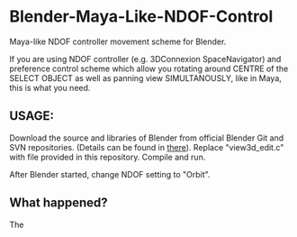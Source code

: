 # Blender-Maya-Like-NDOF-Control
Maya-like NDOF controller movement scheme for Blender.

If you are using NDOF controller (e.g. 3DConnexion SpaceNavigator) and preference control scheme which allow you rotating around CENTRE of the SELECT OBJECT as well as panning view SIMULTANOUSLY, like in Maya, this is what you need.

## USAGE:

Download the source and libraries of Blender from official Blender Git and SVN repositories. (Details can be found in [there](https://wiki.blender.org/index.php/Dev:Doc/Building_Blender)). Replace "view3d_edit.c" with file provided in this repository. Compile and run.

After Blender started, change NDOF setting to "Orbit".

## What happened?

The
